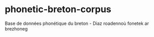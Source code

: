 # phonetic-breton-corpus
Base de données phonétique du breton - Diaz roadennoù fonetek ar brezhoneg
